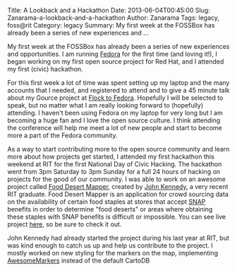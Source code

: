 Title: A Lookback and a Hackathon
Date: 2013-06-04T00:45:00
Slug: Zanarama-a-lookback-and-a-hackathon
Author: Zanarama
Tags: legacy, foss@rit
Category: legacy
Summary: My first week at the FOSSBox has already been a series of new experiences and ... 

My first week at the FOSSBox has already been a series of new experiences and
opportunities. I am running [Fedora](http://fedoraproject.org/) for the first
time (and loving it!), I began working on my first open source project for Red
Hat, and I attended my first (civic) hackathon.

For this first week a lot of time was spent setting up my laptop and the many
accounts that I needed, and registered to attend and to give a 45 minute talk
about my Gource project at [Flock to Fedora](http://flocktofedora.org/).
Hopefully I will be selected to speak, but no matter what I am really looking
forward to (hopefully) attending. I haven't been using Fedora on my laptop for
very long but I am becoming a huge fan and I love the open source culture. I
think attending the conference will help me meet a lot of new people and start
to become more a part of the Fedora community.

As a way to start contributing more to the open source community and learn
more about how projects get started, I attended my first hackathon this
weekend at RIT for the first National Day of Civic Hacking. The hackathon went
from 3pm Saturday to 3pm Sunday for a full 24 hours of hacking on projects for
the good of our community. I was able to work on an awesome project called
[Food Desert Mapper](https://github.com/JHKennedy4/FoodDesertMapper), created
by [John Kennedy](https://github.com/JHKennedy4), a very recent RIT graduate.
Food Desert Mapper is an application for crowd sourcing data on the
availability of certain food staples at stores that accept
[SNAP](http://www.fns.usda.gov/snap) benefits in order to determine "food
deserts" or areas where obtaining these staples with SNAP benefits is
difficult or impossible. You can see live project
[here](http://www.foodmapper.us/), so be sure to check it out.

John Kennedy had already started the project during his last year at RIT, but
was kind enough to catch us up and help us contribute to the project. I mostly
worked on new styling for the markers on the map, implementing
[AwesomeMarkers](https://github.com/lvoogdt/Leaflet.awesome-markers) instead
of the default CartoDB

